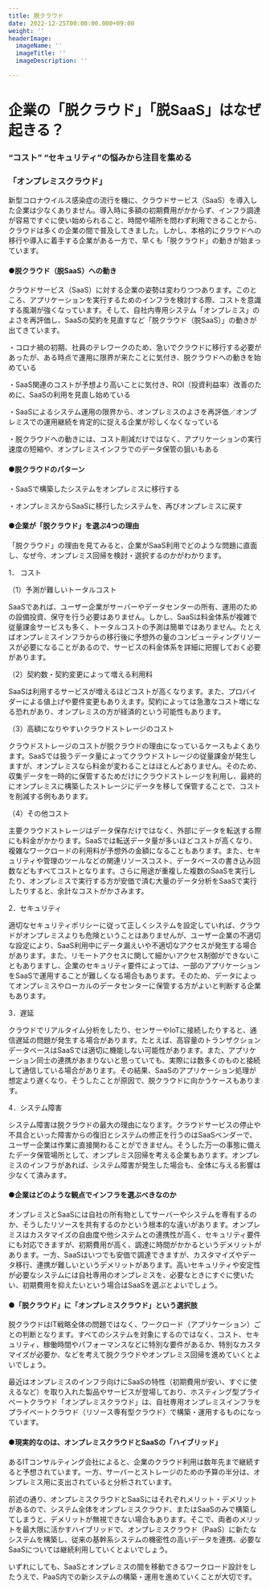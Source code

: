 ```yaml
---
title: 脱クラウド
date: 2022-12-25T00:00:00.000+09:00
weight: ''
headerImage:
  imageName: ''
  imageTitle: ''
  imageDescription: ''

---
```

# **企業の「脱クラウド」「脱SaaS」はなぜ起きる？**

### “コスト” “セキュリティ”の悩みから注目を集める

### 「オンプレミスクラウド」

新型コロナウイルス感染症の流行を機に、クラウドサービス（SaaS）を導入した企業は少なくありません。導入時に多額の初期費用がかからず、インフラ調達が容易ですぐに使い始められること、時間や場所を問わず利用できることから、クラウドは多くの企業の間で普及してきました。しかし、本格的にクラウドへの移行や導入に着手する企業がある一方で、早くも「脱クラウド」の動きが始まっています。

#### ●脱クラウド（脱SaaS）への動き

クラウドサービス（SaaS）に対する企業の姿勢は変わりつつあります。このところ、アプリケーションを実行するためのインフラを検討する際、コストを意識する風潮が強くなっています。そして、自社内専用システム「オンプレミス」のよさを再評価し、SaaSの契約を見直すなど「脱クラウド（脱SaaS）」の動きが出てきています。

・コロナ禍の初期、社員のテレワークのため、急いでクラウドに移行する必要があったが、ある時点で運用に限界が来たことに気付き、脱クラウドへの動きを始めている

・SaaS関連のコストが予想より高いことに気付き、ROI（投資利益率）改善のために、SaaSの利用を見直し始めている

・SaaSによるシステム運用の限界から、オンプレミスのよさを再評価／オンプレミスでの運用継続を肯定的に捉える企業が珍しくなくなっている

・脱クラウドへの動きには、コスト削減だけではなく、アプリケーションの実行速度の短縮や、オンプレミスインフラでのデータ保管の狙いもある

#### ●脱クラウドのパターン

・SaaSで構築したシステムをオンプレミスに移行する

・オンプレミスからSaaSに移行したシステムを、再びオンプレミスに戻す

#### ●企業が「脱クラウド」を選ぶ4つの理由

「脱クラウド」の理由を見てみると、企業がSaaS利用でどのような問題に直面し、なぜ今、オンプレミス回帰を検討・選択するのかがわかります。

1． コスト

（1）予測が難しいトータルコスト

SaaSであれば、ユーザー企業がサーバーやデータセンターの所有、運用のための設備投資、保守を行う必要はありません。しかし、SaaSは料金体系が複雑で従量課金サービスも多く、トータルコストの予測は簡単ではありません。たとえばオンプレミスインフラからの移行後に予想外の量のコンピューティングリソースが必要になることがあるので、サービスの料金体系を詳細に把握しておく必要があります。

（2）契約数・契約変更によって増える利用料

SaaSは利用するサービスが増えるほどコストが高くなります。また、プロバイダーによる値上げや要件変更もありえます。契約によっては急激なコスト増になる恐れがあり、オンプレミスの方が経済的という可能性もあります。

（3）高額になりやすいクラウドストレージのコスト

クラウドストレージのコストが脱クラウドの理由になっているケースもよくあります。SaaSでは扱うデータ量によってクラウドストレージの従量課金が発生しますが、オンプレミスなら料金が変わることはほとんどありません。そのため、収集データを一時的に保管するためだけにクラウドストレージを利用し、最終的にオンプレミスに構築したストレージにデータを移して保管することで、コストを削減する例もあります。

（4）その他コスト

主要クラウドストレージはデータ保存だけではなく、外部にデータを転送する際にも料金がかかります。SaaSでは転送データ量が多いほどコストが高くなり、複雑なワークロードの利用料が予想外の金額になることもあります。また、セキュリティや管理のツールなどの関連リソースコスト、データベースの書き込み回数などもすべてコストとなります。さらに用途が重複した複数のSaaSを実行したり、オンプレミスで実行する方が安価で済む大量のデータ分析をSaaSで実行したりすると、余計なコストがかさみます。

2．セキュリティ

適切なセキュリティポリシーに従って正しくシステムを設定していれば、クラウドがオンプレミスよりも危険ということはありませんが、ユーザー企業の不適切な設定により、SaaS利用中にデータ漏えいや不適切なアクセスが発生する場合があります。また、リモートアクセスに関して細かいアクセス制御ができないこともありますし、企業のセキュリティ要件によっては、一部のアプリケーションをSaaSで運用することが難しくなる場合もあります。そのため、データによってオンプレミスやローカルのデータセンターに保管する方がよいと判断する企業もあります。

3．遅延

クラウドでリアルタイム分析をしたり、センサーやIoTに接続したりすると、通信遅延の問題が発生する場合があります。たとえば、高容量のトランザクションデータベースはSaaSでは適切に機能しない可能性があります。また、アプリケーション同士の連携があまりないと思っていても、実際には数多くのものと接続して通信している場合があります。その結果、SaaSのアプリケーション処理が想定より遅くなり、そうしたことが原因で、脱クラウドに向かうケースもあります。

4．システム障害

システム障害は脱クラウドの最大の理由になります。クラウドサービスの停止や不具合といった障害からの復旧とシステムの修正を行うのはSaaSベンダーで、ユーザー企業は作業に直接関わることができません。そうした万一の事態に備えたデータ保管場所として、オンプレミス回帰を考える企業もあります。オンプレミスのインフラがあれば、システム障害が発生した場合も、全体に与える影響は少なくて済みます。

#### ●企業はどのような観点でインフラを選ぶべきなのか

オンプレミスとSaaSには自社の所有物としてサーバーやシステムを専有するのか、そうしたリソースを共有するのかという根本的な違いがあります。オンプレミスはカスタマイズの自由度や他システムとの連携性が高く、セキュリティ要件にも対応できますが、初期費用が高く、調達に時間がかかるというデメリットがあります。一方、SaaSはいつでも安価で調達できますが、カスタマイズやデータ移行、連携が難しいというデメリットがあります。高いセキュリティや安定性が必要なシステムには自社専用のオンプレミスを、必要なときにすぐに使いたい、初期費用を抑えたいという場合はSaaSを選ぶとよいでしょう。

#### ●「脱クラウド」に「オンプレミスクラウド」という選択肢

脱クラウドはIT戦略全体の問題ではなく、ワークロード（アプリケーション）ごとの判断となります。すべてのシステムを対象にするのではなく、コスト、セキュリティ、稼働時間やパフォーマンスなどに特別な要件があるか、特別なカスタマイズが必要か、などを考えて脱クラウドやオンプレミス回帰を進めていくとよいでしょう。

最近はオンプレミスのインフラ向けにSaaSの特性（初期費用が安い、すぐに使えるなど）を取り入れた製品やサービスが登場しており、ホスティング型プライベートクラウド「オンプレミスクラウド」は、自社専用オンプレミスインフラをプライベートクラウド（リソース専有型クラウド）で構築・運用するものになっています。

#### ●現実的なのは、オンプレミスクラウドとSaaSの「ハイブリッド」

あるITコンサルティング会社によると、企業のクラウド利用は数年先まで継続すると予想されています。一方、サーバーとストレージのための予算の半分は、オンプレミス用に支出されていると分析されています。

前述の通り、オンプレミスクラウドとSaaSにはそれぞれメリット・デメリットがあるので、システム全体をオンプレミスクラウド、またはSaaSのみで構築してしまうと、デメリットが無視できない場合もあります。そこで、両者のメリットを最大限に活かすハイブリッドで、オンプレミスクラウド（PaaS）に新たなシステムを構築し、従来の基幹系システムの機密性の高いデータを連携、必要なSaaSについては継続利用していくとよいでしょう。

いずれにしても、SaaSとオンプレミスの間を移動できるワークロード設計をしたうえで、PaaS内での新システムの構築・運用を進めていくことが大切です。